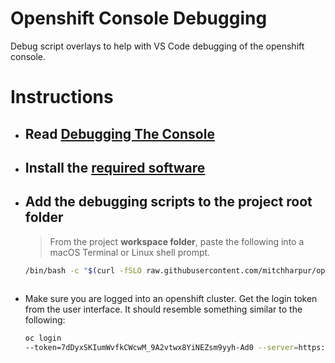 # Openshift Console Debugging
Debug script overlays to help with VS Code debugging of the openshift console.


# Instructions
- ## Read [Debugging The Console](./docs/debugging/debugging-go.md)

- ## Install the [required software](install-requirements.md)
- ## Add the debugging scripts to the project root folder
  >From the project **workspace folder**, paste the following into a macOS Terminal or Linux shell prompt.
  ```sh
  /bin/bash -c "$(curl -fSLO raw.githubusercontent.com/mitchharpur/openshift-console-debugging/master/debug-download.sh ; chmod u+x debug-download.sh ; ./debug-download.sh;)";
   
  ```
  
- Make sure you are logged into an openshift cluster. Get the login token from the user interface. It should resemble something similar to the following:
  ```sh
  oc login 
  --token=7dDyxSKIumWvfkCWcwM_9A2vtwx8YiNEZsm9yyh-Ad0 --server=https://api.gitops2.devcluster.openshift.com:6443
  ```


